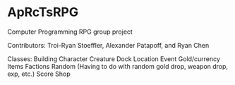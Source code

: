 # ApRcTsRPG
Computer Programming RPG group project

Contributors: Troi-Ryan Stoeffler, Alexander Patapoff, and Ryan Chen


Classes:
Building
Character
Creature
Dock
Location
Event
Gold/currency
Items
Factions
Random (Having to do with random gold drop, weapon drop, exp, etc.)
Score
Shop
